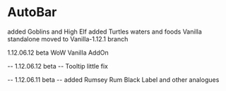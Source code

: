 # AutoBar
added Goblins and High Elf
added Turtles waters and foods
Vanilla standalone moved to Vanilla-1.12.1 branch

1.12.06.12 beta WoW Vanilla AddOn

-- 1.12.06.12 beta
-- Tooltip little fix 

-- 1.12.06.11 beta
-- added Rumsey Rum Black Label and other analogues
